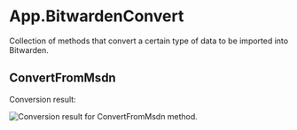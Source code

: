 # App.BitwardenConvert

Collection of methods that convert a certain type of data to be imported into Bitwarden.

## ConvertFromMsdn

Conversion result:

![Conversion result for ConvertFromMsdn method.](https://i.imgur.com/DtubTp5.png)